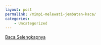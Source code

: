 ```yaml
---
layout: post
permalink: /mimpi-melewati-jembatan-kaca/
categories:
    - Uncategorized
---
```


[Baca Selengkapnya](/02)